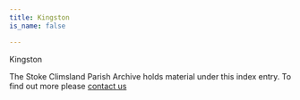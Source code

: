 ```yaml
---
title: Kingston
is_name: false

---
```


Kingston


The Stoke Climsland Parish Archive holds material under this index entry. To find out more please [contact us](/contact/)
